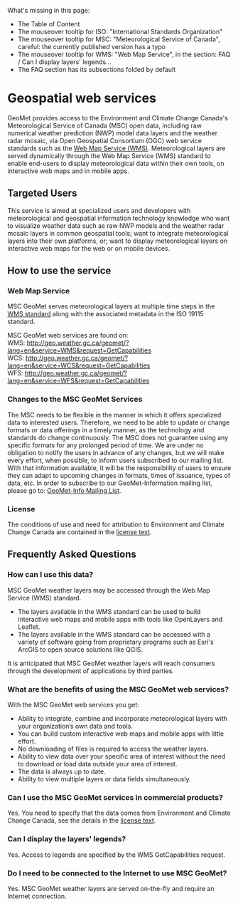 What's missing in this page:
* The Table of Content
* The mouseover tooltip for ISO: "International Standards Organization"
* The mouseover tooltip for MSC: "Meteorological Service of Canada", careful: the currently published version has a typo
* The mouseover tooltip for WMS: "Web Map Service", in the section: FAQ / Can I display layers' legends...
* The FAQ section has its subsections folded by default

# Geospatial web services


GeoMet provides access to the Environment and Climate Change Canada's Meteorological Service of Canada (MSC) open data, including raw numerical weather prediction (NWP) model data layers and the weather radar mosaic, via Open Geospatial Consortium (OGC) web service standards such as the [Web Map Service (WMS)](http://www.opengeospatial.org/standards/wms). Meteorological layers are served dynamically through the Web Map Service (WMS) standard to enable end-users to display meteorological data within their own tools, on interactive web maps and in mobile apps.


## Targeted Users


This service is aimed at specialized users and developers with meteorological and geospatial information technology knowledge who want to visualize weather data such as raw NWP models and the weather radar mosaic layers in common geospatial tools; want to integrate meteorological layers into their own platforms, or; want to display meteorological layers on interactive web maps for the web or on mobile devices.


## How to use the service

### Web Map Service

MSC GeoMet serves meteorological layers at multiple time steps in the [WMS standard](http://www.opengeospatial.org/standards/wms) along with the associated metadata in the ISO 19115 standard.

MSC GeoMet web services are found on:<br>
WMS: http://geo.weather.gc.ca/geomet/?lang=en&service=WMS&request=GetCapabilities<br>
WCS: http://geo.weather.gc.ca/geomet/?lang=en&service=WCS&request=GetCapabilities<br>
WFS: http://geo.weather.gc.ca/geomet/?lang=en&service=WFS&request=GetCapabilities

### Changes to the MSC GeoMet Services

The MSC needs to be flexible in the manner in which it offers specialized data to interested users. Therefore, we need to be able to update or change formats or data offerings in a timely manner, as the technology and standards do change continuously. The MSC does not guarantee using any specific formats for any prolonged period of time. We are under no obligation to notify the users in advance of any changes, but we will make every effort, when possible, to inform users subscribed to our mailing list. With that information available, it will be the responsibility of users to ensure they can adapt to upcoming changes in formats, times of issuance, types of data, etc. In order to subscribe to our GeoMet-Information mailing list, please go to: [GeoMet-Info Mailing List](http://lists.ec.gc.ca/cgi-bin/mailman/listinfo/geomet-info).

### License

The conditions of use and need for attribution to Environment and Climate Change Canada are contained in the [license text](http://dd.weatheroffice.gc.ca/doc/LICENCE_GENERAL.txt).


## Frequently Asked Questions


### How can I use this data?

MSC GeoMet weather layers may be accessed through the Web Map Service (WMS) standard.

* The layers available in the WMS standard can be used to build interactive web maps and mobile apps with tools like OpenLayers and Leaflet.
* The layers available in the WMS standard can be accessed with a variety of software going from proprietary programs such as Esri's ArcGIS to open source solutions like QGIS.

It is anticipated that MSC GeoMet weather layers will reach consumers through the development of applications by third parties.


### What are the benefits of using the MSC GeoMet web services?

With the MSC GeoMet web services you get:

* Ability to integrate, combine and incorporate meteorological layers with your organization’s own data and tools.
* You can build custom interactive web maps and mobile apps with little effort.
* No downloading of files is required to access the weather layers.
* Ability to view data over your specific area of interest without the need to download or load data outside your area of interest.
* The data is always up to date.
* Ability to view multiple layers or data fields simultaneously.


### Can I use the MSC GeoMet services in commercial products?

Yes. You need to specify that the data comes from Environment and Climate Change Canada, see the details in the [license text](http://dd.weatheroffice.gc.ca/doc/LICENCE_GENERAL.txt).


### Can I display the layers' legends?

Yes. Access to legends are specified by the WMS GetCapabilities request.


### Do I need to be connected to the Internet to use MSC GeoMet?

Yes. MSC GeoMet weather layers are served on-the-fly and require an Internet connection.